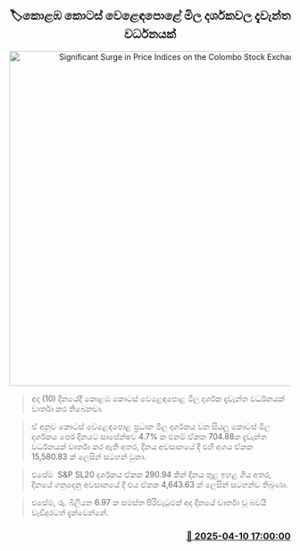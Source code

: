 <p align='center'><b><h2 align='center' title='Significant Surge in Price Indices on the Colombo Stock Exchange'>🏷කොළඹ කොටස් වෙළෙඳපොළේ මිල දර්ශකවල දැවැන්ත වර්ධනයක්</h2></b></p>
<p align='center'><img src='https://helakuru.sgp1.cdn.digitaloceanspaces.com/esana/images/lib/cse-stock.jpg' width='600' alt='Significant Surge in Price Indices on the Colombo Stock Exchange'></p>

> අද (10) දිනයේදී කොළඹ කොටස් වෙළෙඳපොළ මිල දර්ශක දැවැන්ත වර්ධනයක් වාර්තා කර තිබෙනවා.

> ඒ අනුව කොටස් වෙළෙඳපොළ ප්‍රධාන මිල දර්ශකය වන සියලු කොටස් මිල දර්ශකය පෙර දිනයට සාපේක්ෂව 4.7% ක එනම් ඒකක 704.88ක දැවැන්ත වර්ධනයක් වාර්තා කර ඇති අතර, දිනය අවසානයේ දී එහි අගය ඒකක 15,580.83 ක් ලෙසින් සටහන් වුනා.

> එසේම  S&P SL20 දර්ශකය ඒකක 290.94 කින් දිනය තුළ ඉහළ ගිය අතර, දිනයේ ගනුදෙනු අවසානයේ දී එය ඒකක 4,643.63 ක් ලෙසින් සටහන්ව තිබුණා‍.

> එසේම, රු. බිලියන 6.97 ක සමස්ත පිරිවැටුමක් අද දිනයේ වාර්තා වූ බවයි වැඩිදුරටත් දැක්වෙන්නේ.



<h3 align='right'><a href='https://www.helakuru.lk/esana/p/109169/'>📅 2025-04-10 17:00:00</a></h3>
